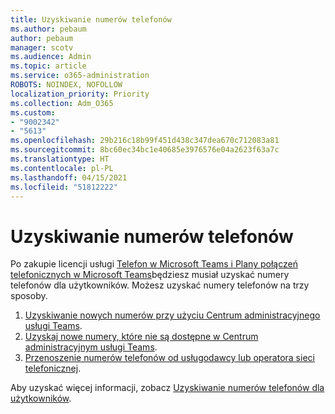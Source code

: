 ```yaml
---
title: Uzyskiwanie numerów telefonów
ms.author: pebaum
author: pebaum
manager: scotv
ms.audience: Admin
ms.topic: article
ms.service: o365-administration
ROBOTS: NOINDEX, NOFOLLOW
localization_priority: Priority
ms.collection: Adm_O365
ms.custom:
- "9002342"
- "5613"
ms.openlocfilehash: 29b216c18b99f451d438c347dea670c712083a81
ms.sourcegitcommit: 8bc60ec34bc1e40685e3976576e04a2623f63a7c
ms.translationtype: HT
ms.contentlocale: pl-PL
ms.lasthandoff: 04/15/2021
ms.locfileid: "51812222"
---
```

# <a name="get-phone-numbers"></a>Uzyskiwanie numerów telefonów

Po zakupie licencji usługi [Telefon w Microsoft Teams i Plany połączeń telefonicznych w Microsoft Teams](https://docs.microsoft.com/MicrosoftTeams/setting-up-your-phone-system#step-2-buy-and-assign-phone-system-and-calling-plan-licenses)będziesz musiał uzyskać numery telefonów dla użytkowników. Możesz uzyskać numery telefonów na trzy sposoby.

1. [Uzyskiwanie nowych numerów przy użyciu Centrum administracyjnego usługi Teams](https://docs.microsoft.com/MicrosoftTeams/setting-up-your-phone-system#get-new-user-phone-numbers-using-the-teams-admin-center).
2. [Uzyskaj nowe numery, które nie są dostępne w Centrum administracyjnym usługi Teams](https://docs.microsoft.com/MicrosoftTeams/setting-up-your-phone-system#get-new-numbers-that-arent-available-in-the-teams-admin-center).
3. [Przenoszenie numerów telefonów od usługodawcy lub operatora sieci telefonicznej](https://docs.microsoft.com/MicrosoftTeams/setting-up-your-phone-system#port-or-transfer-phone-numbers-from-your-service-provider-or-phone-carrier).

Aby uzyskać więcej informacji, zobacz [Uzyskiwanie numerów telefonów dla użytkowników](https://docs.microsoft.com/MicrosoftTeams/setting-up-your-phone-system#port-or-transfer-phone-numbers-from-your-service-provider-or-phone-carrier).
